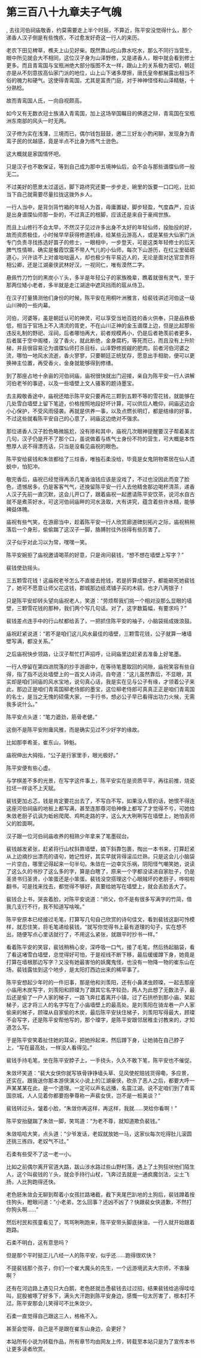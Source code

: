 # 第三百八十九章夫子气魄
,  去往河伯祠庙敬香，约莫需要走上半个时辰，不算近，陈平安没觉得什么，那个递香人汉子倒是有些愧疚，不过愈发好奇这一行人的来历。
   老农下田见稗草，樵夫上山见好柴。既然靠山吃山靠水吃水，那么不同行当营生，眼中所见就会大不相同，这位汉子身为山泽野修，又是递香人，眼中就会看到修士更多。而且青鸾国与宝瓶洲绝大部分版图不太一样，跟山上的关系极为密切，朝廷亦是从不刻意拔高仙家门派的地位，山上山下诸多摩擦，唐氏皇帝都展露出相当不俗的魄力和硬气。这使得青鸾国，尤其是富贵门庭，对于神神怪怪和山泽精魅，十分熟稔。
   故而青鸾国人氏，一向自视颇高。
   如今又有无数衣冠士族涌入青鸾国，加上这场举国瞩目的佛道之辩，青鸾国在宝瓶洲东南部的风头一时无两。
   汉子修为实在浅薄，三境而已，偶尔钱包鼓鼓，邀二三好友小酌闲聊，发现身为青鸾子民的优越感，竟是半点不比身为练气士逊色。
   这大概就是家国情怀吧。
   只是汉子也不敢保证，等到自己成为那中五境神仙后，会不会与那些谱牒仙师一般无二。
   不过美好的愿景太过遥远，脚下路终究还要一步步走，碗里的饭要一口口吃，比如当下自己就需要尽量拉拢这拨外乡人。
   一行人当中，是背剑背竹箱的年轻人为首，毋庸置疑，脚步轻盈，气度森严，应该是出身谱牒仙师那一卦的，不过真正的根脚，应该还是来自于豪阀世族。
   而且上山修行不会太早，不然汉子见过许多出身不太好的年轻仙师，投胎投的好，故而资质极佳，小时候早早获得修道机缘，给某些云游高人，或是某些大仙家门派专门负责寻找拣选好苗子的修士，一眼相中，一步登天，可是这类年轻修士的后天脾气性情嘛，确实是餐霞饮露不带人气儿的小仙师，每次下山游历，在红尘里砥砺道心，兴许谈不上对谁咄咄逼人，却也极少有平易近人的，无论是面对达官显贵将相公卿，还是江湖豪侠武林好汉，一视同仁，唯有漠然二字。
   悬佩竹刀竹剑的黑炭小丫头，多半是年轻公子的家族晚辈，瞧着就很有灵气，至于那两位矮小老者，多半就是走江湖途中遮风挡雨的扈从侍卫。
   在汉子打量猜测他们身份的时候，陈平安在用桐叶洲雅言，给裴钱讲述河伯这一级山川神的一些内幕。
   河伯，河婆等，虽是朝廷认可的神灵，可以享受当地百姓的香火供奉，只是品秩极低，相当于官场上不入清流的胥吏，不在山川正神的金玉谱牒上边，但是比起那些违反礼制的野祀、淫祠，后者哪怕再大，前者规模再小，仍是后者艳羡前者更多，后者属于空中阁楼，没了香火，就此断绝，金身腐朽，等死而已，而且没有上升阶梯，并且很容易沦为谱牒仙师打杀目标，山泽野修觊觎的肥肉。前者河伯河婆之流，哪怕一地风水流逝，香火寥寥，只要朝廷正统犹存，愿意出手相助，便可以更换神主位置，再受香火，金身就能够得到修缮。
   到了那座占地十余亩的河伯祠庙，庙祝很快就出门迎接，亲自为陈平安一行人讲解河伯老爷的事迹，以及一些墙壁上文人骚客的题诗墨宝。
   去主殿敬香途中，庙祝还暗示陈平安只要再花三颗到五颗不等的雪花钱，就能够在几处雪白墙壁上留下笔迹，价格按照地段好坏计算，可以供后人瞻仰，祠庙这边会小心保护，不受风雨侵袭。再就是供养一事，以及点燃长明灯，都是结缘的好事，不过这些就看陈平安自己的心意了，祠庙这边绝对不强求。
   那位递香人汉子脸色略微尴尬，没有掺和其中，庙祝几次眼神提醒要汉子帮着美言几句，汉子仍是开不了那个口，虽说做着与练气士身份不符的营生，可大概是本性憨厚人说不得漂亮话，只当是没看见庙祝的眼色。
   陈平安给裴钱和朱敛都给了三炷香，唯独石柔没给，毕竟是女鬼阴物寄居在仙人遗蜕中，怕犯冲。
   敬完香后，庙祝已经觉得再添几笔香油钱应该是没戏了，不过也没因此而变了脸色，遗憾居多，仍是客客气气，还挽留陈平安一行人去他精舍那边喝杯清茶，递香人汉子先前一直沉默，这会儿开口了，跟着庙祝一起邀请陈平安饮茶，说河水自古就不是煮茶好水，可这河伯祠庙畔的河水汲取，大有讲究，蕴含着些许水精，能够裨益体魄。
   庙祝有些气笑，在游廊当中，趁着陈平安一行人欣赏廊道碑刻拓片之际，庙祝稍稍落后一个身形，偷偷踹了这汉子一脚，胳膊肘往外拐得有些厉害了。
   汉子似乎对此习以为常，嘿嘿一笑。
   陈平安婉拒了庙祝邀请喝茶的好意，只是询问裴钱，“想不想在墙壁上写字？”
   裴钱使劲摇头。
   三五颗雪花钱！这庙祝老爷怎么不直接去抢钱，若是折算成银子，都能砸死她裴钱了，她可不愿意让师父花这钱，郡城那边纸鸢铺子买的木鹞，也才八两银子！
   只是陈平安却转头望向庙祝老人，笑道：“劳烦帮我们挑一个相对没那么显眼的墙壁，三颗雪花钱的那种，我们两个写几句话。对了，这字数篇幅，有要求吗？”
   裴钱差点连手中的行山杖都给丢了，一把抓住陈平安的袖子，小脑袋摇成拨浪鼓。
   庙祝赶紧说道：“若不是咱们这儿风水最佳的墙壁，三颗雪花钱，公子就算一堵墙壁写满，都没关系。”
   之后庙祝快步领路，让汉子帮忙打声招呼，让祠庙里边赶紧去准备上好笔墨。
   一行人停留在第四进院落的抄手游廊中，在等待笔墨取回的间隙，庙祝笑容有些自得，指了指不远处墙壁上的一首文人诗词，自夸道：“这儿虽然靠后，不显眼，其实却是咱们祠庙的风水宝地，说句真心话，我是实在见与公子有缘，才领着公子来此，那边正是咱们青鸾国柳老侍郎的墨宝，这位柳老侍郎可真真正正是咱们青鸾国的名士，是当之无愧的硕儒大家，一手行书，想必公子早已看得出功力火候，无需我多说什么。”
   陈平安点头道：“笔力遒劲，筋骨老健。”
   这倒不是陈平安附庸风雅，而是确实见过不少好字的缘故。
   比如那李希圣，崔东山，钟魁。
   庙祝伸出大拇指，“公子是行家里手，眼光极好。”
   陈平安便有些心虚。
   与学棋差不多的光景，在写字这件事上，陈平安实在是资质平平，再往前推，烧瓷拉坯一样谈不上天赋。
   裴钱更加忐忑，钱是肯定要花出去了，不写白不写，如果没人管的话，她恨不得连这座河伯祠庙的地板上都写满，甚至连那尊河伯神像上都写了才觉得不亏，可她给朱敛老厨子讥讽为蚯蚓爬爬、鸡鸭走路的字，这么大大咧咧写在墙壁上，她怕丢师父的脸面啊。
   汉子跟一位河伯祠庙收养的相熟少年拿来了笔墨砚台。
   裴钱越发紧张，赶紧将行山杖斜靠墙壁，摘下斜靠包裹，掏出一本书来，打算赶紧从上边摘抄出漂亮的语句，她记性好，其实早就背得滚瓜烂熟，只是这会儿小脑袋一片空白，哪里记得起来一句半句。朱敛在一边幸灾乐祸，阴阳怪气嘲笑她，说读了这么久的书抄了这么多的字，算是白瞎了，原来一个字都没读进自家肚子，仍是圣贤书归圣贤，小笨蛋还是小笨蛋。裴钱没空搭理这个心眼贼坏的老厨子，哗啦啦翻书，可是找来找去，都觉得不够好，真要给她写在墙壁上，就会丢脸丢大了。
   裴钱合上书，哭丧着脸，对陈平安说道：“师父，你不是有很多写满字的竹简，借我几支行不行，我不知道写啥唉。”
   陈平安原本已经接过毛笔，打算写几句自己欣赏的诗句佳文，看到裴钱这副可怜模样，就忍住笑，将毛笔递给裴钱，“就写你觉得书上最有道理的句子，实在想不出，随便写点心里话就行了，不用这么紧张，就跟平时抄书一样。”
   看着陈平安的笑容，裴钱稍稍心安，深呼吸一口气，接了毛笔，然后扬起脑袋，看了看这堵雪白墙壁，总觉得好可怕，于是视线不断下移，最后缓缓蹲下身，她竟是打算在墙根那边写字？又没有她最害怕的妖魔鬼怪，也没有一物降一物的崔东山在场，裴钱露怯到这个地步，是太阳打西边出来的稀罕事了。
   陈平安想起少年时的一件旧事，那是他和刘羡阳，还有小鼻涕虫顾璨，一起去那座小庙用木炭写字，刘羡阳和顾璨为了跟其它名字较劲，两人为此想了无数法子，最后还是偷了一户人家的梯子，一路飞奔扛着离开小镇，过了石拱桥到那小庙，架起梯子，这才将三人的名字写在了小庙墙壁上的最高处。是刘羡阳在骑龙巷一户人家偷来的梯子，顾璨从自家偷的木炭，最后陈平安扶住梯子，刘羡阳写得最大，顾璨不会写字，还是陈平安帮他写的，那个璨字，是陈平安跟邻居稚圭讨教来的，才知道怎么写。
   于是陈平安笑着扯住她的耳朵，把她拎起来，然后蹲下身，让她骑在自己脖子上，“写在最高处，一样没人看得见。”
   裴钱手持毛笔，坐在陈平安脖子上，一手挠头，久久不敢下笔，陈平安也不催促。
   朱敛坏笑道：“裴大女侠你就写铁骨铮铮墙头草、见风使舵赔钱货得嘞，多应景，还实在。跟我送你那本游侠演义小说上的江湖豪侠，砍杀了恶人之后，都要大呼一声某某某在此，是一个道理。一定可以声名远播，名震江湖。说不定咱们到了青鸾国京城，人人见着你都要抱拳尊称一声裴女侠，岂不是一桩美谈？”
   裴钱转过头，皱着小脸，“朱敛你再这样，再这样，我就……哭给你看啊！”
   陈平安抬腿踹了朱敛一脚，笑骂道：“为老不尊，就知道欺负裴钱。”
   朱敛哈哈大笑，点头道：“少爷发话，老奴就放她一马，这家伙每次吃得肚儿滚圆还挑三拣四，老奴气不过。”
   石柔有些受不了这一老一小。
   比如之前偶尔离开官道大路，跋山涉水路过些山野村落，遇上了土狗狂吠他们陌生人，这个叫裴钱的丫头，就会手持行山杖，飞奔过去就是一通疯魔剑法，尘土飞扬，人比狗跑得还快。
   老色胚朱敛会无聊到帮着小女孩拦路堵截，截下夹尾巴趴地的土狗后，裴钱蹲着按住狗头，瞪眼问道：“小老弟，怎么回事？还凶不凶了？快跟裴女侠道歉，不然打你狗头啊……”
   然后村民和孩童看见了，骂骂咧咧跑来，陈平安带头脚底抹油，一行人就开始跟着跑路。
   石柔不明白，这有意思吗？
   但是那个平时挺正儿八经一人的陈平安，似乎还……跑得很欢快？
   不提裴钱那个孩子，你们一个崔大魔头的先生，一个远游境武夫大宗师，不害臊啊？
   还有在河边路上遇见只大白鹅，老色胚就怂恿裴钱去过过招，结果裴钱给追得哇哇叫，屁股被啄了好多下，满头大汗跑到陈平安身边，感慨一句太厉害了，根本打不过。陈平安那会儿笑得可不比朱敛少。
   石柔一直觉得自己跟这三人，格格不入。
   甚至会觉得，自己是不是跟在崔东山身边，会更好？
  本站所有小说为转载作品，所有章节均由网友上传，转载至本站只是为了宣传本书让更多读者欣赏。
